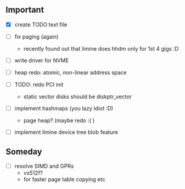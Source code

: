 ## Important

- [x] create TODO text file
- [ ] fix paging (again)
  - recently found out that limine does hhdm only for 1st 4 gigs :D

- [ ] write driver for NVME
- [ ] heap redo: atomic, non-linear address space
- [ ] TODO:	redo PCI init
  - static vector disks should be diskptr_vector
- [ ] implement hashmaps (you lazy idiot :D)
  - page heap? (maybe redo :( )
- [ ] implement limine device tree blob feature

## Someday

- [ ] resolve SIMD and GPRs
  - vx512f?
  - for faster page table copying etc
